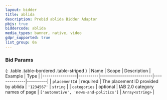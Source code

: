 ```yaml
---
layout: bidder
title: ablida
description: Prebid ablida Bidder Adaptor
pbjs: true
biddercode: ablida
media_types: banner, native, video
gdpr_supported: true
list_group: 0a
---
```



### Bid Params

{: .table .table-bordered .table-striped }
| Name            | Scope    | Description              | Example      | Type     |
|-----------------|----------|--------------------------|--------------|----------|
| `placementId`   | required | The placement ID provided by ablida | `'1234567'` | `string` |
| `categories`    | optional | IAB 2.0 category names of page | `['automotive', 'news-and-politics']` | `Array<string>` |
